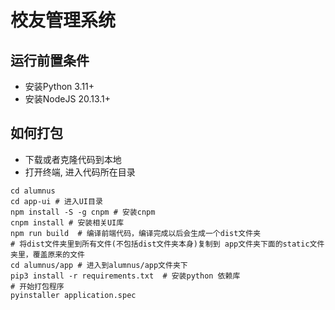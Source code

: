 # 校友管理系统

## 运行前置条件

* 安装Python 3.11+
* 安装NodeJS 20.13.1+

## 如何打包

* 下载或者克隆代码到本地
* 打开终端, 进入代码所在目录

```shell
cd alumnus
cd app-ui # 进入UI目录
npm install -S -g cnpm # 安装cnpm
cnpm install # 安装相关UI库
npm run build  # 编译前端代码，编译完成以后会生成一个dist文件夹
# 将dist文件夹里到所有文件(不包括dist文件夹本身)复制到 app文件夹下面的static文件夹里，覆盖原来的文件
cd alumnus/app # 进入到alumnus/app文件夹下
pip3 install -r requirements.txt  # 安装python 依赖库
# 开始打包程序
pyinstaller application.spec

```






